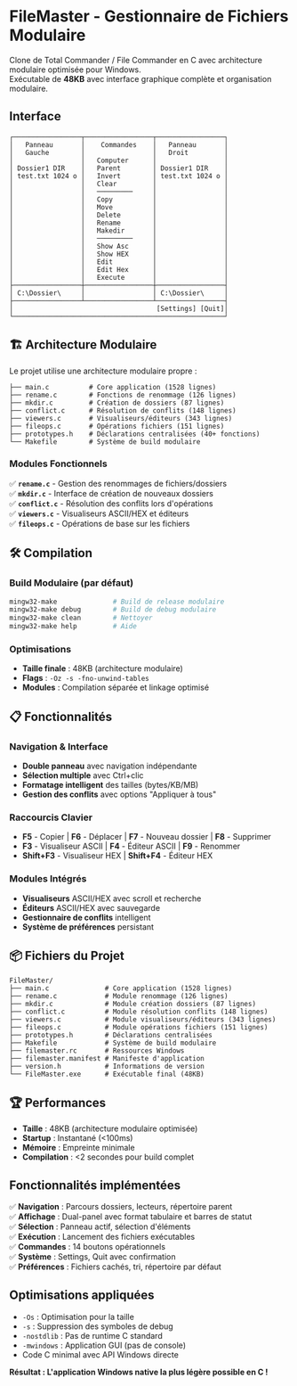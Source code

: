 # FileMaster - Gestionnaire de Fichiers Modulaire

Clone de Total Commander / File Commander en C avec architecture modulaire optimisée pour Windows.  
Exécutable de **48KB** avec interface graphique complète et organisation modulaire.

## Interface

```
┌─────────────────┬─────────────────┬─────────────────┐
│   Panneau       │    Commandes    │   Panneau       │
│   Gauche        │                 │   Droit         │
│                 │   Computer      │                 │
│ Dossier1 DIR    │   Parent        │ Dossier1 DIR    │
│ test.txt 1024 o │   Invert        │ test.txt 1024 o │
│                 │   Clear         │                 │
│                 │   ─────────     │                 │
│                 │   Copy          │                 │
│                 │   Move          │                 │
│                 │   Delete        │                 │
│                 │   Rename        │                 │
│                 │   Makedir       │                 │
│                 │   ─────────     │                 │
│                 │   Show Asc      │                 │
│                 │   Show HEX      │                 │
│                 │   Edit          │                 │
│                 │   Edit Hex      │                 │
│                 │   Execute       │                 │
├─────────────────┼─────────────────┼─────────────────┤
│ C:\Dossier\     │                 │ C:\Dossier\     │
├─────────────────┴─────────────────┴─────────────────┤
│                                    [Settings] [Quit]│
└─────────────────────────────────────────────────────┘
```

## 🏗️ Architecture Modulaire

Le projet utilise une architecture modulaire propre :

```
├── main.c          # Core application (1528 lignes)
├── rename.c        # Fonctions de renommage (126 lignes)
├── mkdir.c         # Création de dossiers (87 lignes)
├── conflict.c      # Résolution de conflits (148 lignes)
├── viewers.c       # Visualiseurs/éditeurs (343 lignes)
├── fileops.c       # Opérations fichiers (151 lignes)
├── prototypes.h    # Déclarations centralisées (40+ fonctions)
└── Makefile        # Système de build modulaire
```

### Modules Fonctionnels

✅ **`rename.c`** - Gestion des renommages de fichiers/dossiers  
✅ **`mkdir.c`** - Interface de création de nouveaux dossiers  
✅ **`conflict.c`** - Résolution des conflits lors d'opérations  
✅ **`viewers.c`** - Visualiseurs ASCII/HEX et éditeurs  
✅ **`fileops.c`** - Opérations de base sur les fichiers  

## 🛠️ Compilation

### Build Modulaire (par défaut)
```bash
mingw32-make              # Build de release modulaire
mingw32-make debug        # Build de debug modulaire
mingw32-make clean        # Nettoyer
mingw32-make help         # Aide
```

### Optimisations
- **Taille finale** : 48KB (architecture modulaire)
- **Flags** : `-Oz -s -fno-unwind-tables`
- **Modules** : Compilation séparée et linkage optimisé

## 📋 Fonctionnalités

### Navigation & Interface
- **Double panneau** avec navigation indépendante
- **Sélection multiple** avec Ctrl+clic
- **Formatage intelligent** des tailles (bytes/KB/MB)
- **Gestion des conflits** avec options "Appliquer à tous"

### Raccourcis Clavier
- **F5** - Copier | **F6** - Déplacer | **F7** - Nouveau dossier | **F8** - Supprimer
- **F3** - Visualiseur ASCII | **F4** - Éditeur ASCII | **F9** - Renommer
- **Shift+F3** - Visualiseur HEX | **Shift+F4** - Éditeur HEX

### Modules Intégrés
- **Visualiseurs** ASCII/HEX avec scroll et recherche
- **Éditeurs** ASCII/HEX avec sauvegarde
- **Gestionnaire de conflits** intelligent
- **Système de préférences** persistant

## 📦 Fichiers du Projet

```
FileMaster/
├── main.c              # Core application (1528 lignes)
├── rename.c            # Module renommage (126 lignes)
├── mkdir.c             # Module création dossiers (87 lignes)
├── conflict.c          # Module résolution conflits (148 lignes)
├── viewers.c           # Module visualiseurs/éditeurs (343 lignes)
├── fileops.c           # Module opérations fichiers (151 lignes)
├── prototypes.h        # Déclarations centralisées
├── Makefile            # Système de build modulaire
├── filemaster.rc       # Ressources Windows
├── filemaster.manifest # Manifeste d'application
├── version.h           # Informations de version
└── FileMaster.exe      # Exécutable final (48KB)
```

## 🏆 Performances

- **Taille** : 48KB (architecture modulaire optimisée)
- **Startup** : Instantané (<100ms)
- **Mémoire** : Empreinte minimale
- **Compilation** : <2 secondes pour build complet

## Fonctionnalités implémentées

✅ **Navigation** : Parcours dossiers, lecteurs, répertoire parent  
✅ **Affichage** : Dual-panel avec format tabulaire et barres de statut  
✅ **Sélection** : Panneau actif, sélection d'éléments  
✅ **Exécution** : Lancement des fichiers exécutables  
✅ **Commandes** : 14 boutons opérationnels  
✅ **Système** : Settings, Quit avec confirmation  
✅ **Préférences** : Fichiers cachés, tri, répertoire par défaut  

## Optimisations appliquées

- `-Os` : Optimisation pour la taille
- `-s` : Suppression des symboles de debug
- `-nostdlib` : Pas de runtime C standard
- `-mwindows` : Application GUI (pas de console)
- Code C minimal avec API Windows directe

**Résultat : L'application Windows native la plus légère possible en C !**
